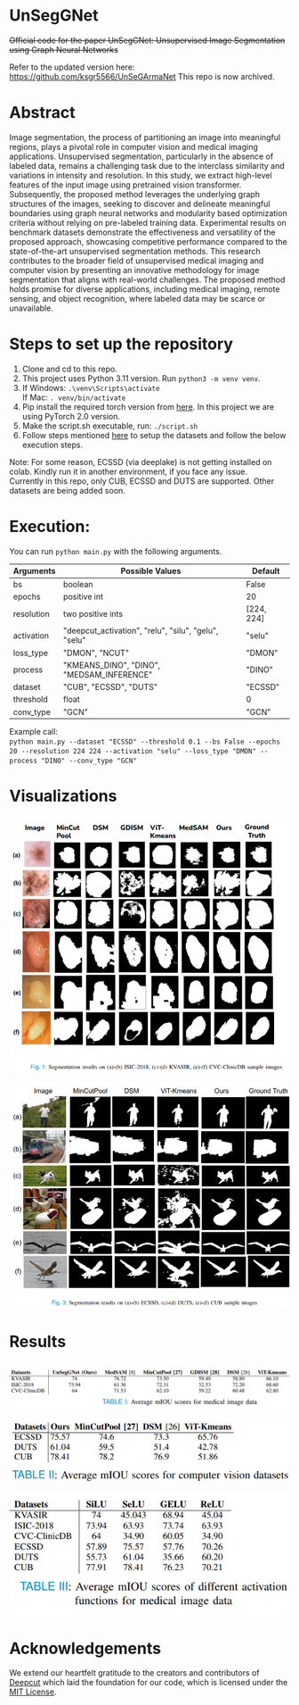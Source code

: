 # UnSegGNet
~~Official code for the paper UnSegGNet: Unsupervised Image Segmentation using Graph Neural Networks~~

Refer to the updated version here: https://github.com/ksgr5566/UnSeGArmaNet
This repo is now archived.

# Abstract
Image segmentation, the process of partitioning an image into meaningful regions, plays a pivotal role
in computer vision and medical imaging applications. Unsupervised segmentation, particularly in the absence of
labeled data, remains a challenging task due to the interclass similarity and variations in intensity and resolution.
In this study, we extract high-level features of the input
image using pretrained vision transformer. Subsequently,
the proposed method leverages the underlying graph structures of the images, seeking to discover and delineate
meaningful boundaries using graph neural networks and
modularity based optimization criteria without relying on
pre-labeled training data. Experimental results on benchmark datasets demonstrate the effectiveness and versatility of the proposed approach, showcasing competitive
performance compared to the state-of-the-art unsupervised
segmentation methods. This research contributes to the
broader field of unsupervised medical imaging and computer vision by presenting an innovative methodology for
image segmentation that aligns with real-world challenges.
The proposed method holds promise for diverse applications, including medical imaging, remote sensing, and
object recognition, where labeled data may be scarce or unavailable. 

# Steps to set up the repository

1. Clone and cd to this repo.
2. This project uses Python 3.11 version. Run `python3 -m venv venv`.
3. If Windows:
     `.\venv\Scripts\activate`
   <br/>
   If Mac:
     `. venv/bin/activate`
4. Pip install the required torch version from [here](https://pytorch.org/). In this project we are using PyTorch 2.0 version.
5. Make the script.sh executable, run: `./script.sh`
6. Follow steps mentioned [here](/datasets/DATASETS.md) to setup the datasets and follow the below execution steps.

Note: For some reason, ECSSD (via deeplake) is not getting installed on colab. Kindly run it in another environment, if you face any issue.\
Currently in this repo, only CUB, ECSSD and DUTS are supported. Other datasets are being added soon.

# Execution:
You can run `python main.py` with the following arguments.

| Arguments      | Possible Values                                     | Default    |
|----------------|-----------------------------------------------------|------------|
| bs             | boolean                                             | False      |
| epochs         | positive int                                        | 20         |
| resolution     | two positive ints                                               | [224, 224] |
| activation | "deepcut_activation", "relu", "silu", "gelu", "selu" | "selu"     |
| loss_type      | "DMON", "NCUT"                                      | "DMON"     |
| process        | "KMEANS_DINO", "DINO", "MEDSAM_INFERENCE" | "DINO"     |
| dataset        | "CUB", "ECSSD", "DUTS"                                     | "ECSSD"    |
| threshold      | float                                               | 0          |
| conv_type      | "GCN"                                       | "GCN"     |

Example call:\
`python main.py --dataset "ECSSD" --threshold 0.1 --bs False --epochs 20 --resolution 224 224 --activation "selu" --loss_type "DMON" --process "DINO" --conv_type "GCN"`


# Visualizations
![](public/Fig_1.png)

![](public/Fig_2.png)


# Results
![](public/Table_1.png)

![](public/Table_2.png)

![](public/Table_3.png)

# Acknowledgements
We extend our heartfelt gratitude to the creators and contributors of [Deepcut](https://github.com/SAMPL-Weizmann/DeepCut) which laid the foundation for our code, which is licensed under the [MIT License](https://github.com/SAMPL-Weizmann/DeepCut/blob/main/LICENSE.txt).
